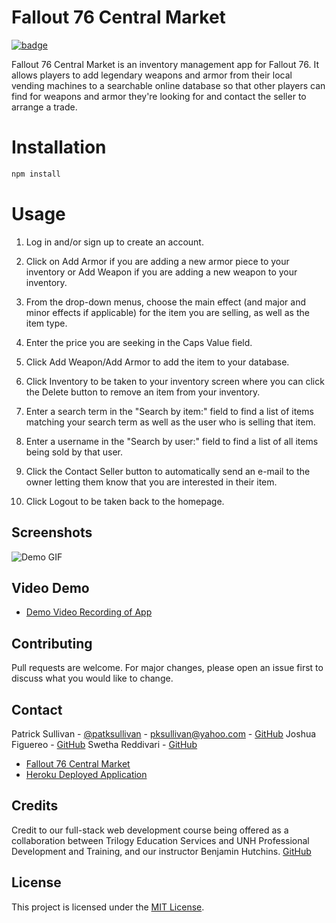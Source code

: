 # Fallout 76 Central Market

[![badge](https://img.shields.io/badge/license-MIT-green)](https://choosealicense.com/licenses/mit)

Fallout 76 Central Market is an inventory management app for Fallout 76. It allows players to add legendary weapons and armor from their local vending machines to a searchable online database so that other players can find for weapons and armor they're looking for and contact the seller to arrange a trade.

# Installation

```bash
npm install
```

# Usage

1. Log in and/or sign up to create an account.

2. Click on Add Armor if you are adding a new armor piece to your inventory or Add Weapon if you are adding a new weapon to your inventory.

3. From the drop-down menus, choose the main effect (and major and minor effects if applicable) for the item you are selling, as well as the item type. 

4. Enter the price you are seeking in the Caps Value field.

5. Click Add Weapon/Add Armor to add the item to your database.

6. Click Inventory to be taken to your inventory screen where you can click the Delete button to remove an item from your inventory.

7. Enter a search term in the "Search by item:" field to find a list of items matching your search term as well as the user who is selling that item.

8. Enter a username in the "Search by user:" field to find a list of all items being sold by that user.

9. Click the Contact Seller button to automatically send an e-mail to the owner letting them know that you are interested in their item. 

10. Click Logout to be taken back to the homepage.

## Screenshots

![Demo GIF](/public/images/demo.gif)

## Video Demo

* [Demo Video Recording of App](https://www.youtube.com/watch?v=eTC0gECi-Rk)

## Contributing

Pull requests are welcome. For major changes, please open an issue first to discuss what you would like to change.

## Contact

Patrick Sullivan - [@patksullivan](https://twitter.com/@patksullivan) - pksullivan@yahoo.com - [GitHub](https://github.com/shabobble)
Joshua Figuereo - [GitHub](https://github.com/Jfig27)
Swetha Reddivari - [GitHub](https://github.com/swethareddyl)

* [Fallout 76 Central Market](https://github.com/shabobble/project-2-group-c)
* [Heroku Deployed Application](https://fallout76centralmarket.herokuapp.com/)

## Credits

Credit to our full-stack web development course being offered as a collaboration between Trilogy Education Services and UNH Professional Development and Training, and our instructor Benjamin Hutchins. [GitHub](https://github.com/benhutchins)

## __License__ 

 This project is licensed under the [MIT License](https://choosealicense.com/licenses/mit).